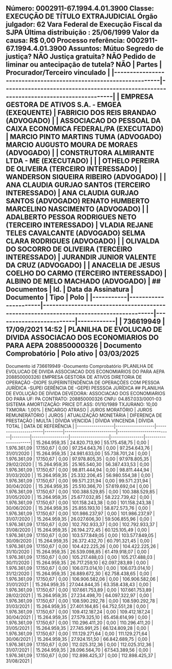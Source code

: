 ## Número: 0002911-67.1994.4.01.3900 Classe: EXECUÇÃO DE TÍTULO EXTRAJUDICIAL Órgão julgador: 62 Vara Federal de Execução Fiscal da SJPA Última distribuição : 25/06/1999 Valor da causa: R$ 0,00 Processo referência: 0002911-67.1994.4.01.3900 Assuntos: Mútuo Segredo de justiça? NÃO Justiça gratuita? NÃO Pedido de liminar ou antecipação de tutela? NÃO | Partes | Procurador/Terceiro vinculado | |-----------------------------------------------------------------|--------------------------------------------------------------------------------------| | EMPRESA GESTORA DE ATIVOS S.A. - EMGEA (EXEQUENTE) | FABRICIO DOS REIS BRANDAO (ADVOGADO) | | ASSOCIACAO DO PESSOAL DA CAIXA ECONOMICA FEDERAL/PA (EXECUTADO) | MARCIO PINTO MARTINS TUMA (ADVOGADO) MARCIO AUGUSTO MOURA DE MORAES (ADVOGADO) | | CONSTRUTORA ALMIRANTE LTDA - ME (EXECUTADO) | | | OTHELO PEREIRA DE OLIVEIRA (TERCEIRO INTERESSADO) | WANDERSON SIQUEIRA RIBEIRO (ADVOGADO) | | ANA CLAUDIA GURJAO SANTOS (TERCEIRO INTERESSADO) | ANA CLAUDIA GURJAO SANTOS (ADVOGADO) RENATO HUMBERTO MARCELINO NASCIMENTO (ADVOGADO) | | ADALBERTO PESSOA RODRIGUES NETO (TERCEIRO INTERESSADO) | VLADIA REJANE TELES CAVALCANTE (ADVOGADO) SELMA CLARA RODRIGUES (ADVOGADO) | | OLIVALDA DO SOCORRO DE OLIVEIRA (TERCEIRO INTERESSADO) | JURANDIR JUNIOR VALENTE DA CRUZ (ADVOGADO) | | ANACELIA DE JESUS COELHO DO CARMO (TERCEIRO INTERESSADO) | ALBINO DE MELO MACHADO (ADVOGADO) | ## Documentos | Id. | Data da Assinatura | Documento | Tipo | Polo | |-----------|----------------------|--------------------------------------------------------------------------------------|-------------------------|------------| | 736619949 | 17/09/2021 14:52 | PLANILHA DE EVOLUCAO DE DIVIDA ASSOCIACAO DOS ECONOMIARIOS DO PARA AEPA 208850000326 | Documento Comprobatório | Polo ativo | 03/03/2025

Documento id 736619949 -Documento Comprobatório (PLANILHA DE EVOLUCAO DE DIVIDA ASSOCIACAO DOS ECONOMIARIOS DO PARA AEPA 208850000326) EMPRESA GESTORA DE ATIVOS DIRETORIA DE OPERAÇÃO -DIOPE SUPERINTENDÊNCIA DE OPERAÇÕES COM PESSOA JURÍDICA -SUPEI GERÊNCIA DE -GEPEI PESSSOA JURÍDICA ## PLANILHA DE EVOLUÇÃO DE DÍVIDA DEVEDORA: ASSOCIACAO DOS ECONOMIARIOS DO PARA UF: PA CONTRATO: 208850000326 CNPJ: 04.857.033/0001-03 SISTEMA AMORTIZAÇÃO: PRICE DT.ASS: 01/10/1989 TXJURANO: 10,00 TXMORA: 1,00% | ENCARGO ATRASO | JUROS MORATÓRIO | JUROS REMUNERATÓRIO | JUROS | ATUALIZAÇÃO MONETÁRIA | DIFERENÇA DE PRESTAÇÃO | MULTA | DÍVIDA VENCIDA | DÍVIDA VINCENDA | DÍVIDA TOTAL | DATA DE REFERÊNCIA | |------------------|-------------------|-----------------------|---------|-------------------------|--------------------------|---------|------------------|-------------------|----------------|----------------------| | 15.264.959,35 | 24.820.713,90 | 55.175.458,75 | 0,00 | 1.976.361,09 | 17.150,67 | 0,00 | 97.254.643,76 | 0,00 | 97.254.643,76 | 31/01/2020 | | 15.264.959,35 | 24.981.633,00 | 55.738.701,24 | 0,00 | 1.976.361,09 | 17.150,67 | 0,00 | 97.978.805,35 | 0,00 | 97.978.805,35 | 29/02/2020 | | 15.264.959,35 | 25.165.540,30 | 56.387.433,53 | 0,00 | 1.976.361,09 | 17.150,67 | 0,00 | 98.811.444,94 | 0,00 | 98.811.444,94 | 31/03/2020 | | 15.264.959,35 | 25.332.206,45 | 56.980.554,38 | 0,00 | 1.976.361,09 | 17.150,67 | 0,00 | 99.571.231,94 | 0,00 | 99.571.231,94 | 30/04/2020 | | 15.264.959,35 | 25.510.366,70 | 57.619.692,04 | 0,00 | 1.976.361,09 | 17.150,67 | 0,00 | 100.388.529,85 | 0,00 | 100.388.529,85 | 31/05/2020 | | 15.264.959,35 | 25.677.032,85 | 58.222.739,42 | 0,00 | 1.976.361,09 | 17.150,67 | 0,00 | 101.158.243,38 | 0,00 | 101.158.243,38 | 30/06/2020 | | 15.264.959,35 | 25.855.193,10 | 58.872.573,76 | 0,00 | 1.976.361,09 | 17.150,67 | 0,00 | 101.986.237,97 | 0,00 | 101.986.237,97 | 31/07/2020 | | 15.264.959,35 | 26.027.606,30 | 59.506.855,96 | 0,00 | 1.976.361,09 | 17.150,67 | 0,00 | 102.792.933,37 | 0,00 | 102.792.933,37 | 31/08/2020 | | 15.264.959,35 | 26.194.272,45 | 60.125.105,49 | 0,00 | 1.976.361,09 | 17.150,67 | 0,00 | 103.577.849,05 | 0,00 | 103.577.849,05 | 30/09/2020 | | 15.264.959,35 | 26.372.432,70 | 60.791.321,45 | 0,00 | 1.976.361,09 | 17.150,67 | 0,00 | 104.422.225,26 | 0,00 | 104.422.225,26 | 31/10/2020 | | 15.264.959,35 | 26.539.098,85 | 61.419.918,07 | 0,00 | 1.976.361,09 | 17.150,67 | 0,00 | 105.217.488,03 | 0,00 | 105.217.488,03 | 30/11/2020 | | 15.264.959,35 | 26.717.259,10 | 62.097.283,89 | 0,00 | 1.976.361,09 | 17.150,67 | 0,00 | 106.073.014,10 | 0,00 | 106.073.014,10 | 31/12/2020 | | 15.264.959,35 | 26.889.672,30 | 62.758.438,65 | 0,00 | 1.976.361,09 | 17.150,67 | 0,00 | 106.906.582,06 | 0,00 | 106.906.582,06 | 31/01/2021 | | 15.264.959,35 | 27.044.844,35 | 63.358.438,43 | 0,00 | 1.976.361,09 | 17.150,67 | 0,00 | 107.661.753,89 | 0,00 | 107.661.753,89 | 28/02/2021 | | 15.264.959,35 | 27.234.498,70 | 64.097.322,97 | 0,00 | 1.976.361,09 | 17.150,67 | 0,00 | 108.590.292,78 | 0,00 | 108.590.292,78 | 31/03/2021 | | 15.264.959,35 | 27.401.164,85 | 64.752.551,28 | 0,00 | 1.976.361,09 | 17.150,67 | 0,00 | 109.412.187,24 | 0,00 | 109.412.187,24 | 30/04/2021 | | 15.264.959,35 | 27.579.325,10 | 65.458.614,99 | 0,00 | 1.976.361,09 | 17.150,67 | 0,00 | 110.296.411,20 | 0,00 | 110.296.411,20 | 31/05/2021 | | 15.264.959,35 | 27.745.991,25 | 66.124.809,28 | 0,00 | 1.976.361,09 | 17.150,67 | 0,00 | 111.129.271,64 | 0,00 | 111.129.271,64 | 30/06/2021 | | 15.264.959,35 | 27.924.151,50 | 66.842.689,75 | 0,00 | 1.976.361,09 | 17.150,67 | 0,00 | 112.025.312,36 | 0,00 | 112.025.312,36 | 31/07/2021 | | 15.264.959,35 | 28.096.564,70 | 67.543.389,56 | 0,00 | 1.976.361,09 | 17.150,67 | 0,00 | 112.898.425,37 | 0,00 | 112.898.425,37 | 31/08/2021 |

